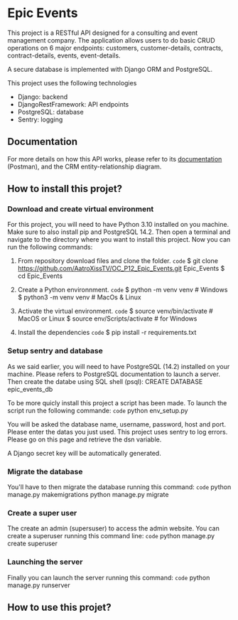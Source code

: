 # Epic Events

This project is a RESTful API designed for a consulting and event management company.
The application allows users to do basic CRUD operations on 6 major endpoints: customers, customer-details, contracts, contract-details, events, event-details.

A secure database is implemented with Django ORM and PostgreSQL.

This project uses the following technologies
- Django: backend
- DjangoRestFramework: API endpoints
- PostgreSQL: database
- Sentry: logging

## Documentation

For more details on how this API works, please refer to its [documentation](https://www.postman.com/aatroxiss/workspace/epic-events/collection/17750814-052df2cc-576c-4dda-bb24-b1c3c2c6199e?action=share&creator=17750814) (Postman), and the CRM entity-relationship diagram.


## How to install this projet?

### Download and create virtual environment

For this project, you will need to have Python 3.10 installed on you machine. Make sure to also install pip and PostgreSQL 14.2. Then open a terminal and navigate to the directory where you want to install this project.
Now you can run the following commands:

1. From repository download files and clone the folder.
        `code`
        $ git clone https://github.com/AatroXissTV/OC_P12_Epic_Events.git Epic_Events
        $ cd Epic_Events

2. Create a Python environnment.
        `code`
        $ python -m venv venv  # Windows
        $ python3 -m venv venv  # MacOs & Linux

3. Activate the virtual environment.
        `code`
        $ source venv/bin/activate  # MacOS or Linux
        $ source env/Scripts/activate  # for Windows

4. Install the dependencies
        `code`
        $ pip install -r requirements.txt

### Setup sentry and database

As we said earlier, you will need to have PostgreSQL (14.2) installed on your machine. Please refers to PostgreSQL documentation to launch a server.
Then create the databe using SQL shell (psql): CREATE DATABASE epic_events_db

To be more quicly install this project a script has been made. To launch the script run the following commande:
        `code`
        python env_setup.py

You will be asked the database name, username, password, host and port.
Please enter the datas you just used.
This project uses sentry to log errors. Please go on this page and retrieve the dsn variable. 

A Django secret key will be automatically generated.

### Migrate the database

You'll have to then migrate the database running this command:
        `code`
        python manage.py makemigrations
        python manage.py migrate

### Create a super user

The create an admin (supersuser) to access the admin website.
You can create a superuser running this command line:
        `code`
        python manage.py create superuser

### Launching the server

Finally you can launch the server running this command:
        `code`
        python manage.py runserver

## How to use this projet?